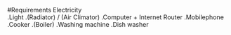 #Requirements Electricity  
.Light
.(Radiator) / (Air Climator)
.Computer + Internet Router
.Mobilephone
.Cooker
.(Boiler)
.Washing machine
.Dish washer
